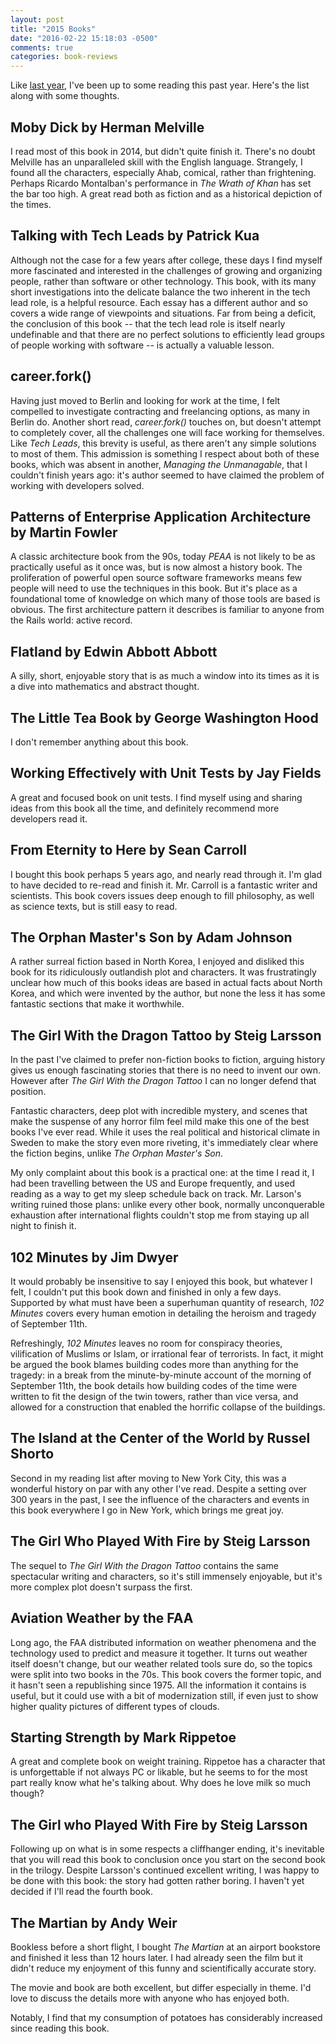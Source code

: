 ```yaml
---
layout: post
title: "2015 Books"
date: "2016-02-22 15:18:03 -0500"
comments: true
categories: book-reviews
---
```


Like [last year](/blog/2014-books), I've been up to some reading this past year. Here's the list
along with some thoughts.

## Moby Dick by Herman Melville

I read most of this book in 2014, but didn't quite finish it. There's no doubt Melville has an
unparalleled skill with the English language. Strangely, I found all the characters, especially
Ahab, comical, rather than frightening. Perhaps Ricardo Montalban's performance in _The Wrath of
Khan_ has set the bar too high. A great read both as fiction and as a historical depiction of the
times.

## Talking with Tech Leads by Patrick Kua

Although not the case for a few years after college, these days I find myself more fascinated and
interested in the challenges of growing and organizing people, rather than software or other
technology. This book, with its many short investigations into the delicate balance the two inherent
in the tech lead role, is a helpful resource. Each essay has a different author and so covers a wide
range of viewpoints and situations. Far from being a deficit, the conclusion of this book -- that
the tech lead role is itself nearly undefinable and that there are no perfect solutions to
efficiently lead groups of people working with software -- is actually a valuable lesson.

## career.fork()

Having just moved to Berlin and looking for work at the time, I felt compelled to investigate
contracting and freelancing options, as many in Berlin do. Another short read, _career.fork()_
touches on, but doesn't attempt to completely cover, all the challenges one will face working for
themselves. Like _Tech Leads_, this brevity is useful, as there aren't any simple solutions to most
of them. This admission is something I respect about both of these books, which was absent in
another, _Managing the Unmanagable_, that I couldn't finish years ago: it's author seemed to have
claimed the problem of working with developers solved.

## Patterns of Enterprise Application Architecture by Martin Fowler

A classic architecture book from the 90s, today _PEAA_ is not likely to be as practically useful as
it once was, but is now almost a history book. The proliferation of powerful open source software
frameworks means few people will need to use the techniques in this book. But it's place as a
foundational tome of knowledge on which many of those tools are based is obvious. The first
architecture pattern it describes is familiar to anyone from the Rails world: active record.

## Flatland by Edwin Abbott Abbott

A silly, short, enjoyable story that is as much a window into its times as it is a dive into
mathematics and abstract thought.

## The Little Tea Book by George Washington Hood

I don't remember anything about this book.

## Working Effectively with Unit Tests by Jay Fields

A great and focused book on unit tests. I find myself using and sharing ideas from this book all the
time, and definitely recommend more developers read it.

## From Eternity to Here by Sean Carroll

I bought this book perhaps 5 years ago, and nearly read through it. I'm glad to have decided to
re-read and finish it. Mr. Carroll is a fantastic writer and scientists. This book covers issues
deep enough to fill philosophy, as well as science texts, but is still easy to read.

## The Orphan Master's Son by Adam Johnson

A rather surreal fiction based in North Korea, I enjoyed and disliked this book for its ridiculously
outlandish plot and characters. It was frustratingly unclear how much of this books ideas are based
in actual facts about North Korea, and which were invented by the author, but none the less it has
some fantastic sections that make it worthwhile.

## **The Girl With the Dragon Tattoo by Steig Larsson**

In the past I've claimed to prefer non-fiction books to fiction, arguing history gives us enough
fascinating stories that there is no need to invent our own. However after _The Girl With the Dragon
Tattoo_ I can no longer defend that position.

Fantastic characters, deep plot with incredible mystery, and scenes that make the suspense of any
horror film feel mild make this one of the best books I've ever read. While it uses the real
political and historical climate in Sweden to make the story even more riveting, it's immediately
clear where the fiction begins, unlike _The Orphan Master's Son_.

My only complaint about this book is a practical one: at the time I read it, I had been travelling
between the US and Europe frequently, and used reading as a way to get my sleep schedule back on
track. Mr. Larson's writing ruined those plans: unlike every other book, normally unconquerable
exhaustion after international flights couldn't stop me from staying up all night to finish it.

## 102 Minutes by Jim Dwyer

It would probably be insensitive to say I enjoyed this book, but whatever I felt, I couldn't put
this book down and finished in only a few days. Supported by what must have been a superhuman
quantity of research, _102 Minutes_ covers every human emotion in detailing the heroism and tragedy
of September 11th.

Refreshingly, _102 Minutes_ leaves no room for conspiracy theories, vilification of Muslims or
Islam, or irrational fear of terrorists. In fact, it might be argued the book blames building codes
more than anything for the tragedy: in a break from the minute-by-minute account of the morning of
September 11th, the book details how building codes of the time were written to fit the design of
the twin towers, rather than vice versa, and allowed for a construction that enabled the horrific
collapse of the buildings.

## **The Island at the Center of the World by Russel Shorto**

Second in my reading list after moving to New York City, this was a wonderful history on par with
any other I've read. Despite a setting over 300 years in the past, I see the influence of the
characters and events in this book everywhere I go in New York, which brings me great joy.

## The Girl Who Played With Fire by Steig Larsson

The sequel to _The Girl With the Dragon Tattoo_ contains the same spectacular writing and
characters, so it's still immensely enjoyable, but it's more complex plot doesn't surpass the first.

## Aviation Weather by the FAA

Long ago, the FAA distributed information on weather phenomena and the technology used to predict
and measure it together. It turns out weather itself doesn't change, but our weather related tools
sure do, so the topics were split into two books in the 70s. This book covers the former topic, and
it hasn't seen a republishing since 1975. All the information it contains is useful, but it could
use with a bit of modernization still, if even just to show higher quality pictures of different
types of clouds.

## Starting Strength by Mark Rippetoe

A great and complete book on weight training. Rippetoe has a character that is unforgettable if not
always PC or likable, but he seems to for the most part really know what he's talking about. Why
does he love milk so much though?

## The Girl who Played With Fire by Steig Larsson

Following up on what is in some respects a cliffhanger ending, it's inevitable that you will read
this book to conclusion once you start on the second book in the trilogy. Despite Larsson's
continued excellent writing, I was happy to be done with this book: the story had gotten rather
boring. I haven't yet decided if I'll read the fourth book.

## **The Martian by Andy Weir**

Bookless before a short flight, I bought _The Martian_ at an airport bookstore and finished it less
than 12 hours later. I had already seen the film but it didn't reduce my enjoyment of this funny and
scientifically accurate story.

The movie and book are both excellent, but differ especially in theme. I'd love to discuss the
details more with anyone who has enjoyed both.

Notably, I find that my consumption of potatoes has considerably increased since reading this book.

